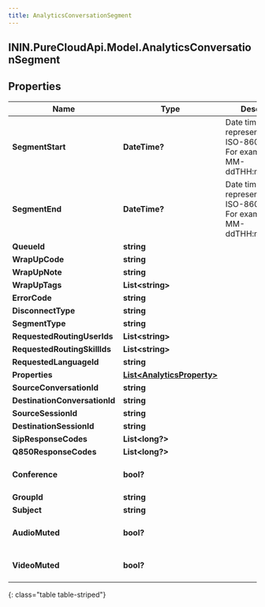 ```yaml
---
title: AnalyticsConversationSegment
---
```

## ININ.PureCloudApi.Model.AnalyticsConversationSegment

## Properties

|Name | Type | Description | Notes|
|------------ | ------------- | ------------- | -------------|
| **SegmentStart** | **DateTime?** | Date time is represented as an ISO-8601 string. For example: yyyy-MM-ddTHH:mm:ss.SSSZ | [optional] |
| **SegmentEnd** | **DateTime?** | Date time is represented as an ISO-8601 string. For example: yyyy-MM-ddTHH:mm:ss.SSSZ | [optional] |
| **QueueId** | **string** |  | [optional] |
| **WrapUpCode** | **string** |  | [optional] |
| **WrapUpNote** | **string** |  | [optional] |
| **WrapUpTags** | **List&lt;string&gt;** |  | [optional] |
| **ErrorCode** | **string** |  | [optional] |
| **DisconnectType** | **string** |  | [optional] |
| **SegmentType** | **string** |  | [optional] |
| **RequestedRoutingUserIds** | **List&lt;string&gt;** |  | [optional] |
| **RequestedRoutingSkillIds** | **List&lt;string&gt;** |  | [optional] |
| **RequestedLanguageId** | **string** |  | [optional] |
| **Properties** | [**List&lt;AnalyticsProperty&gt;**](AnalyticsProperty.html) |  | [optional] |
| **SourceConversationId** | **string** |  | [optional] |
| **DestinationConversationId** | **string** |  | [optional] |
| **SourceSessionId** | **string** |  | [optional] |
| **DestinationSessionId** | **string** |  | [optional] |
| **SipResponseCodes** | **List&lt;long?&gt;** |  | [optional] |
| **Q850ResponseCodes** | **List&lt;long?&gt;** |  | [optional] |
| **Conference** | **bool?** |  | [optional] [default to false]|
| **GroupId** | **string** |  | [optional] |
| **Subject** | **string** |  | [optional] |
| **AudioMuted** | **bool?** |  | [optional] [default to false]|
| **VideoMuted** | **bool?** |  | [optional] [default to false]|
{: class="table table-striped"}


